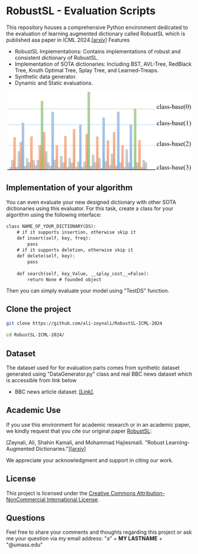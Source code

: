 # RobustSL - Evaluation Scripts

This repository houses a comprehensive Python environment dedicated to the evaluation of learning augmented dictionary called RobustSL which is published asa paper in ICML 2024.[[arxiv]](https://arxiv.org/html/2402.09687v1)
Features
- RobustSL Implementations: Contains implementations of robust and consistent dictionary of RobustSL.
- Implementation of SOTA dictionaries: Including BST, AVL-Tree, RedBlack Tree, Knuth Optimal Tree, Splay Tree, and Learned-Treaps.
- Synthetic data generator.
- Dynamic and Static evaluations.

<p align="center">
<img src="figures/git/Structure2.png" width="500">
</p>


## Implementation of your algorithm
You can even evaluate your new designed dictionary with other SOTA dictionaries using this evaluator. For this task, create a class for your algorithm using the following interface:
``` 
class NAME_OF_YOUR_DICTIONARY(DS):
    # if it supports insertion, otherwise skip it
    def insert(self, key, freq):
        pass
    # if it supports deletion, otherwise skip it
    def delete(self, key):
        pass
        
    def search(self, key_Value, __splay_cost__=False):
        return None # founded object
```
Then you can simply evaluate your model using "TestDS" function.

## Clone the project
```bash
git clone https://github.com/ali-zeynali/RobustSL-ICML-2024
```
```bash
cd RobustSL-ICML-2024/
```
## Dataset
The dataset used for for evaluation parts comes from synthetic dataset generated using "DataGenerator.py" class and real BBC news dataset which is accessible from link below
- BBC news article dataset: [[Link]](https://www.kaggle.com/datasets/shivamkushwaha/bbc-full-text-document-classification).

## Academic Use

If you use this environment for academic research or in an academic paper, we kindly request that you cite our original paper [RobustSL](https://arxiv.org/pdf/2402.09687v1):

[Zeynali, Ali, Shahin Kamali, and Mohammad Hajiesmaili. "Robust Learning-Augmented Dictionaries."][[arxiv]](https://arxiv.org/pdf/2402.09687v1)

We appreciate your acknowledgment and support in citing our work.

## License
This project is licensed under the [Creative Commons Attribution-NonCommercial International License](https://creativecommons.org/licenses/by-nc/4.0/).



## Questions
Feel free to share your comments and thoughts regarding this project or ask me your question via my email address: "a" + __MY LASTNAME__ + "@umass.edu"